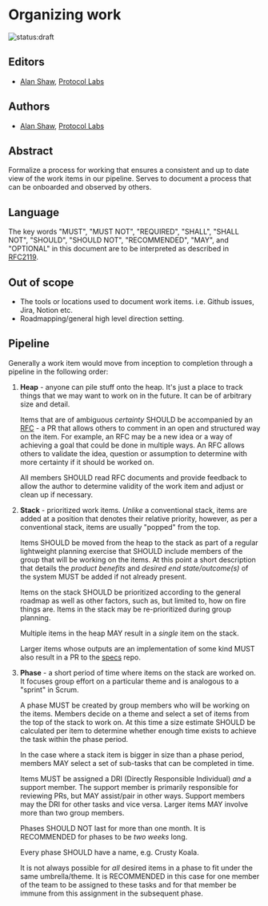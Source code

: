 # Organizing work

![status:draft](https://img.shields.io/badge/status-draft-yellow.svg?style=flat-square)

## Editors

- [Alan Shaw](https://github.com/alanshaw), [Protocol Labs](https://protocol.ai/)

## Authors

- [Alan Shaw](https://github.com/alanshaw), [Protocol Labs](https://protocol.ai/)

## Abstract

Formalize a process for working that ensures a consistent and up to date view of the work items in our pipeline. Serves to document a process that can be onboarded and observed by others.

## Language

The key words "MUST", "MUST NOT", "REQUIRED", "SHALL", "SHALL NOT", "SHOULD", "SHOULD NOT", "RECOMMENDED", "MAY", and "OPTIONAL" in this document are to be interpreted as described in [RFC2119](https://datatracker.ietf.org/doc/html/rfc2119).

## Out of scope

* The tools or locations used to document work items. i.e. Github issues, Jira, Notion etc.
* Roadmapping/general high level direction setting.

## Pipeline

Generally a work item would move from inception to completion through a pipeline in the following order:

1. **Heap** - anyone can pile stuff onto the heap. It's just a place to track things that we may want to work on in the future. It can be of arbitrary size and detail.

    Items that are of ambiguous _certainty_ SHOULD be accompanied by an [RFC](https://github.com/web3-storage/rfc) - a PR that allows others to comment in an open and structured way on the item. For example, an RFC may be a new idea or a way of achieving a goal that could be done in multiple ways. An RFC allows others to validate the idea, question or assumption to determine with more certainty if it should be worked on.
    
    All members SHOULD read RFC documents and provide feedback to allow the author to determine validity of the work item and adjust or clean up if necessary.

2. **Stack** - prioritized work items. _Unlike_ a conventional stack, items are added at a position that denotes their relative priority, however, as per a conventional stack, items are usually "popped" from the top.

    Items SHOULD be moved from the heap to the stack as part of a regular lightweight planning exercise that SHOULD include members of the group that will be working on the items. At this point a short description that details the _product benefits_ and _desired end state/outcome(s)_ of the system MUST be added if not already present.

    Items on the stack SHOULD be prioritized according to the general roadmap as well as other factors, such as, but limited to, how on fire things are. Items in the stack may be re-prioritized during group planning.
    
    Multiple items in the heap MAY result in a _single_ item on the stack.

    Larger items whose outputs are an implementation of some kind MUST also result in a PR to the [specs](https://github.com/web3-storage/specs/) repo.

3. **Phase** - a short period of time where items on the stack are worked on. It focuses group effort on a particular theme and is analogous to a "sprint" in Scrum.

    A phase MUST be created by group members who will be working on the items. Members decide on a theme and select a set of items from the top of the stack to work on. At this time a size estimate SHOULD be calculated per item to determine whether enough time exists to achieve the task within the phase period.
    
    In the case where a stack item is bigger in size than a phase period, members MAY select a set of sub-tasks that can be completed in time.
    
    Items MUST be assigned a DRI (Directly Responsible Individual) _and_ a support member. The support member is primarily responsible for reviewing PRs, but MAY assist/pair in other ways. Support members may the DRI for other tasks and vice versa. Larger items MAY involve more than two group members.

    Phases SHOULD NOT last for more than one month. It is RECOMMENDED for phases to be _two weeks_ long.

    Every phase SHOULD have a name, e.g. Crusty Koala.

    It is not always possible for _all_ desired items in a phase to fit under the same umbrella/theme. It is RECOMMENDED in this case for one member of the team to be assigned to these tasks and for that member be immune from this assignment in the subsequent phase.

